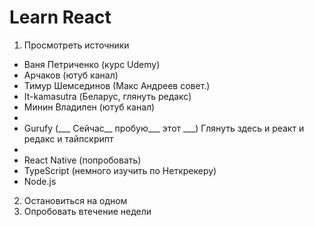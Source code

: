 # Learn React

1. Просмотреть источники 
* Ваня Петриченко (курс Udemy)
* Арчаков (ютуб канал)
* Тимур Шемсединов (Макс Андреев совет.)
* It-kamasutra (Беларус, глянуть редакс)
* Минин Владилен (ютуб канал)
*
* Gurufy (___ Сейчас__ пробую___ этот ___)
Глянуть здесь и реакт и редакс и тайпскрипт 
*
* React Native (попробовать)
* TypeScript (немного изучить по Неткрекеру)
* Node.js
2. Остановиться на одном
3. Опробовать втечение недели